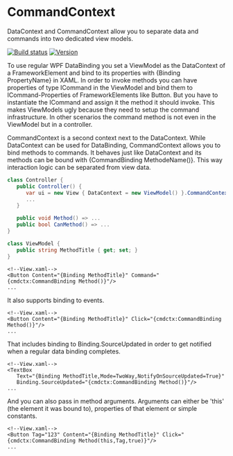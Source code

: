 CommandContext
==============
DataContext and CommandContext allow you to separate data and commands into two dedicated view models.

[![Build status](https://ci.appveyor.com/api/projects/status/gj9tnljhh31arkbc?svg=true)](https://ci.appveyor.com/project/halllo/CommandContext)
[![Version](https://img.shields.io/nuget/v/CommandContext.svg)](https://www.nuget.org/packages/CommandContext)

To use regular WPF DataBinding you set a ViewModel as the DataContext of a FrameworkElement and bind to its properties with {Binding PropertyName} in XAML. In order to invoke methods you can have properties of type ICommand in the ViewModel and bind them to ICommand-Properties of FrameworkElements like Button. But you have to instantiate the ICommand and assign it the method it should invoke. This makes ViewModels ugly because they need to setup the command infrastructure. In other scenarios the command method is not even in the ViewModel but in a controller.

CommandContext is a second context next to the DataContext. While DataContext can be used for DataBinding, CommandContext allows you to bind methods to commands. It behaves just like DataContext and its methods can be bound with {CommandBinding MethodeName()}. This way interaction logic can be separated from view data.

```csharp
class Controller {
   public Controller() {
      var ui = new View { DataContext = new ViewModel() }.CommandContext( this );
      ...
   }

   public void Method() => ...
   public bool CanMethod() => ...
}

class ViewModel {
   public string MethodTitle { get; set; }
}
```

```xaml
<!--View.xaml-->
<Button Content="{Binding MethodTitle}" Command="{cmdctx:CommandBinding Method()}"/>
...
```

It also supports binding to events.
```xaml
<!--View.xaml-->
<Button Content="{Binding MethodTitle}" Click="{cmdctx:CommandBinding Method()}"/>
...
```

That includes binding to Binding.SourceUpdated in order to get notified when a regular data binding completes.
```xaml
<!--View.xaml-->
<TextBox 
   Text="{Binding MethodTitle,Mode=TwoWay,NotifyOnSourceUpdated=True}" 
   Binding.SourceUpdated="{cmdctx:CommandBinding Method()}"/>
...
```

And you can also pass in method arguments. Arguments can either be 'this' (the element it was bound to), properties of that element or simple constants.
```xaml
<!--View.xaml-->
<Button Tag="123" Content="{Binding MethodTitle}" Click="{cmdctx:CommandBinding Method(this,Tag,true)}"/>
...
```
